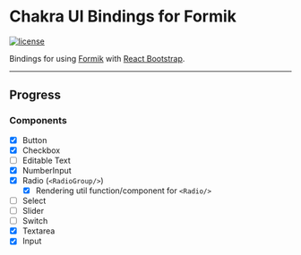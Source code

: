 # Chakra UI Bindings for Formik

[![license](https://badgen.now.sh/badge/license/MIT)](./LICENSE)

Bindings for using [Formik](https://github.com/jaredpalmer/formik) with [React Bootstrap](https://react-bootstrap.github.io).

---

## Progress

### Components

- [x] Button
- [x] Checkbox
- [ ] Editable Text
- [x] NumberInput
- [x] Radio (`<RadioGroup/>`)
  - [x] Rendering util function/component for `<Radio/>`
- [ ] Select
- [ ] Slider
- [ ] Switch
- [x] Textarea
- [x] Input
